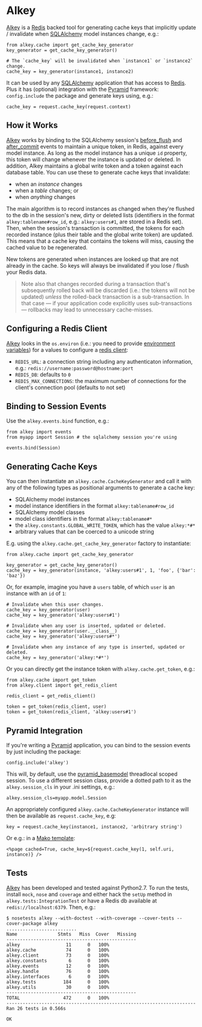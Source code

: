 # Alkey

[Alkey][] is a [Redis][] backed tool for generating cache keys that implicitly
update / invalidate when [SQLAlchemy][] model instances change, e.g.:

    from alkey.cache import get_cache_key_generator
    key_generator = get_cache_key_generator()
    
    # The `cache_key` will be invalidated when `instance1` or `instance2` change.
    cache_key = key_generator(instance1, instance2)

It can be used by any [SQLAlchemy][] application that has access to [Redis][].
Plus it has (optional) integration with the [Pyramid][] framework:
`config.include` the package and generate keys using, e.g.:

    cache_key = request.cache_key(request.context)

## How it Works

[Alkey][] works by binding to the SQLAlchemy session's [before_flush][] and
[after_commit][] events to maintain a unique token, in Redis, against every
model instance. As long as the model instance has a unique `id` property, this
token will change whenever the instance is updated or deleted. In addition,
Alkey maintains a global write token and a token against each database table.
You can use these to generate cache keys that invalidate:

* when an *instance* changes
* when a *table* changes; or
* when *anything* changes

The main algorithm is to record instances as changed when they're flushed to
the db in the session's new, dirty or deleted lists (identifiers in the format
`alkey:tablename#row_id`, e.g.: `alkey:users#1`, are stored in a Redis set).
Then, when the session's transaction is committed, the tokens for each recorded
instance (plus their table and the global write token) are updated. This means
that a cache key that contains the tokens will miss, causing the cached value
to be regenerated.

New tokens are generated when instances are looked up that are not already
in the cache. So keys will always be invalidated if you lose / flush your
Redis data.

> Note also that changes recorded during a transaction that's
subsequently rolled back will be discarded (i.e.: the tokens will not be updated)
*unless* the rolled-back transaction is a sub-transaction. In that case &mdash; if
your application code explicitly uses sub-transactions &mdash; rollbacks may lead
to unnecessary cache-misses.

## Configuring a Redis Client

[Alkey][] looks in the `os.environ` (i.e.: you need to provide
[environment variables][]) for a values to configure a [redis client][]:

* `REDIS_URL`: a connection string including any authenticaton information, e.g.:
  `redis://username:password@hostname:port`
* `REDIS_DB`: defaults to `0`
* `REDIS_MAX_CONNECTIONS`: the maximum number of connections for the client's
  connection pool (defaults to not set)

## Binding to Session Events

Use the `alkey.events.bind` function, e.g.:
    
    from alkey import events
    from myapp import Session # the sqlalchemy session you're using
    
    events.bind(Session)

## Generating Cache Keys

You can then instantiate an `alkey.cache.CacheKeyGenerator` and call it with
any of the following types as positional arguments to generate a cache key:

* SQLAlchemy model instances
* model instance identifiers in the format `alkey:tablename#row_id`
* SQLAlchemy model classes
* model class identifiers in the format `alkey:tablename#*`
* the `alkey.constants.GLOBAL_WRITE_TOKEN`, which has the value `alkey:*#*`
* arbitrary values that can be coerced to a unicode string

E.g. using the `alkey.cache.get_cache_key_generator` factory to instantiate:

    from alkey.cache import get_cache_key_generator
    
    key_generator = get_cache_key_generator()
    cache_key = key_generator(instance, 'alkey:users#1', 1, 'foo', {'bar': 'baz'})

Or, for example, imagine you have a `users` table, of which `user` is an instance
with an `id` of `1`:

    # Invalidate when this user changes.
    cache_key = key_generator(user)
    cache_key = key_generator('alkey:users#1')

    # Invalidate when any user is inserted, updated or deleted.
    cache_key = key_generator(user.__class__)
    cache_key = key_generator('alkey:users#*')

    # Invalidate when any instance of any type is inserted, updated or deleted.
    cache_key = key_generator('alkey:*#*')

Or you can directly get the instance token with `alkey.cache.get_token`, e.g.:

    from alkey.cache import get_token
    from alkey.client import get_redis_client
    
    redis_client = get_redis_client()
    
    token = get_token(redis_client, user)
    token = get_token(redis_client, 'alkey:users#1')

## Pyramid Integration

If you're writing a [Pyramid][] application, you can bind to the session events
by just including the package:

    config.include('alkey')

This will, by default, use the [pyramid_basemodel][] threadlocal scoped session.
To use a different session class, provide a dotted path to it as the
`alkey.session_cls` in your .ini settings, e.g.:

    alkey.session_cls=myapp.model.Session

An appropriately configured `alkey.cache.CacheKeyGenerator` instance will then
be available as ``request.cache_key``, e.g:

    key = request.cache_key(instance1, instance2, 'arbitrary string')

Or e.g.: in a [Mako template][]:

    <%page cached=True, cache_key=${request.cache_key(1, self.uri, instance)} />

## Tests

[Alkey][] has been developed and tested against Python2.7. To run the tests,
install `mock`, `nose` and `coverage` and either hack the `setUp` method in
`alkey.tests:IntegrationTest` or have a Redis db available at
`redis://localhost:6379`. Then, e.g.:

    $ nosetests alkey --with-doctest --with-coverage --cover-tests --cover-package alkey
    ..........................
    Name               Stmts   Miss  Cover   Missing
    ------------------------------------------------
    alkey                 11      0   100%   
    alkey.cache           74      0   100%   
    alkey.client          73      0   100%   
    alkey.constants        6      0   100%   
    alkey.events          12      0   100%   
    alkey.handle          76      0   100%   
    alkey.interfaces       6      0   100%   
    alkey.tests          184      0   100%   
    alkey.utils           30      0   100%   
    ------------------------------------------------
    TOTAL                472      0   100%   
    ----------------------------------------------------------------------
    Ran 26 tests in 0.566s
    
    OK

[alkey]: http://github.com/thruflo/alkey
[Redis]: http://redis.io
[SQLAlchemy]: http://www.sqlalchemy.org/
[redis client]: https://github.com/andymccurdy/redis-py
[before_flush]: http://docs.sqlalchemy.org/ru/latest/orm/events.html#sqlalchemy.orm.events.SessionEvents.before_flush
[after_commit]: http://docs.sqlalchemy.org/ru/latest/orm/events.html#sqlalchemy.orm.events.SessionEvents.after_commit
[Pyramid]: http://docs.pylonsproject.org/projects/pyramid/en/latest
[Mako template]: http://www.makotemplates.org/
[pyramid_basemodel]: http://github.com/thruflo/pyramid_basemodel
[environment variables]: http://blog.akash.im/per-project-environment-variables-with-forema
[Heroku addons]: https://www.google.co.uk/search?q=Heroku+addons+redis